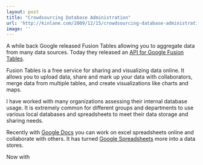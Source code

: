 ```yaml
---
layout: post
title: "Crowdsourcing Database Administration"
url: 'http://kinlane.com/2009/12/15/crowdsourcing-database-administration/'
image: ''
---
```


A while back Google released Fusion Tables allowing you to aggregate data from many data sources. Today they released an [API for Google Fusion Tables][1].

Fusion Tables is a free service for sharing and visualizing data online. It allows you to upload data, share and mark up your data with collaborators, merge data from multiple tables, and create visualizations like charts and maps.

I have worked with many organizations assessing their internal database usage. It is extremely common for different groups and departments to use various local databases and spreadsheets to meet their data storage and sharing needs.

Recently with [Google Docs][2] you can work on excel spreadsheets online and collaborate with others. It has turned [Google Spreadsheets][2] more into a data stores.

Now with

   [1]: http://googlecode.blogspot.com/2009/12/google-fusion-tables-api.html
   [2]: http://docs.google.com/

